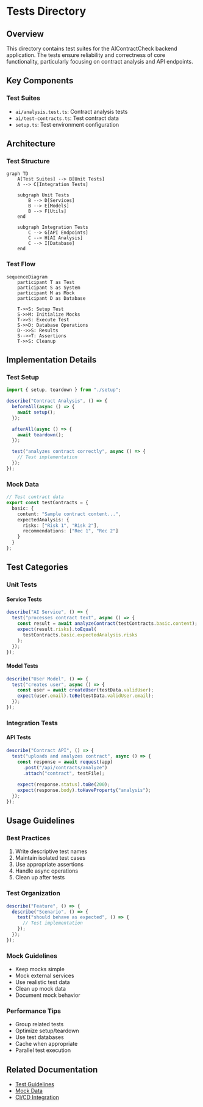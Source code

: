 # Tests Directory

## Overview
This directory contains test suites for the AIContractCheck backend application. The tests ensure reliability and correctness of core functionality, particularly focusing on contract analysis and API endpoints.

## Key Components

### Test Suites
- `ai/analysis.test.ts`: Contract analysis tests
- `ai/test-contracts.ts`: Test contract data
- `setup.ts`: Test environment configuration

## Architecture

### Test Structure
```mermaid
graph TD
    A[Test Suites] --> B[Unit Tests]
    A --> C[Integration Tests]
    
    subgraph Unit Tests
        B --> D[Services]
        B --> E[Models]
        B --> F[Utils]
    end
    
    subgraph Integration Tests
        C --> G[API Endpoints]
        C --> H[AI Analysis]
        C --> I[Database]
    end
```

### Test Flow
```mermaid
sequenceDiagram
    participant T as Test
    participant S as System
    participant M as Mock
    participant D as Database

    T->>S: Setup Test
    S->>M: Initialize Mocks
    T->>S: Execute Test
    S->>D: Database Operations
    D-->>S: Results
    S-->>T: Assertions
    T->>S: Cleanup
```

## Implementation Details

### Test Setup
```typescript
import { setup, teardown } from "./setup";

describe("Contract Analysis", () => {
  beforeAll(async () => {
    await setup();
  });

  afterAll(async () => {
    await teardown();
  });

  test("analyzes contract correctly", async () => {
    // Test implementation
  });
});
```

### Mock Data
```typescript
// Test contract data
export const testContracts = {
  basic: {
    content: "Sample contract content...",
    expectedAnalysis: {
      risks: ["Risk 1", "Risk 2"],
      recommendations: ["Rec 1", "Rec 2"]
    }
  }
};
```

## Test Categories

### Unit Tests

#### Service Tests
```typescript
describe("AI Service", () => {
  test("processes contract text", async () => {
    const result = await analyzeContract(testContracts.basic.content);
    expect(result.risks).toEqual(
      testContracts.basic.expectedAnalysis.risks
    );
  });
});
```

#### Model Tests
```typescript
describe("User Model", () => {
  test("creates user", async () => {
    const user = await createUser(testData.validUser);
    expect(user.email).toBe(testData.validUser.email);
  });
});
```

### Integration Tests

#### API Tests
```typescript
describe("Contract API", () => {
  test("uploads and analyzes contract", async () => {
    const response = await request(app)
      .post("/api/contracts/analyze")
      .attach("contract", testFile);
    
    expect(response.status).toBe(200);
    expect(response.body).toHaveProperty("analysis");
  });
});
```

## Usage Guidelines

### Best Practices
1. Write descriptive test names
2. Maintain isolated test cases
3. Use appropriate assertions
4. Handle async operations
5. Clean up after tests

### Test Organization
```typescript
describe("Feature", () => {
  describe("Scenario", () => {
    test("should behave as expected", () => {
      // Test implementation
    });
  });
});
```

### Mock Guidelines
- Keep mocks simple
- Mock external services
- Use realistic test data
- Clean up mock data
- Document mock behavior

### Performance Tips
- Group related tests
- Optimize setup/teardown
- Use test databases
- Cache when appropriate
- Parallel test execution

## Related Documentation
- [Test Guidelines](/docs/testing.md)
- [Mock Data](/docs/test-data.md)
- [CI/CD Integration](/docs/ci-cd.md)
